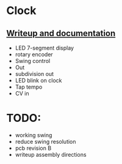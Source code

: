 # Clock

## [Writeup and documentation](https://rabid.audio/projects/synth/clk/)

- LED 7-segment display
- rotary encoder
- Swing control
- Out
- subdivision out
- LED blink on clock
- Tap tempo
- CV in


# TODO:

- working swing
- reduce swing resolution
- pcb revision B
- writeup assembly directions
